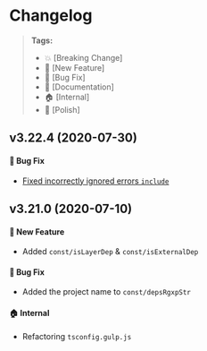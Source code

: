 Changelog
=========

> **Tags:**
> - :boom:       [Breaking Change]
> - :rocket:     [New Feature]
> - :bug:        [Bug Fix]
> - :memo:       [Documentation]
> - :house:      [Internal]
> - :nail_care:  [Polish]

## v3.22.4 (2020-07-30)

#### :bug: Bug Fix

* [Fixed incorrectly ignored errors `include`](https://github.com/V4Fire/Core/pull/121)

## v3.21.0 (2020-07-10)

#### :rocket: New Feature

* Added `const/isLayerDep` & `const/isExternalDep`

#### :bug: Bug Fix

* Added the project name to `const/depsRgxpStr`

#### :house: Internal

* Refactoring `tsconfig.gulp.js`
